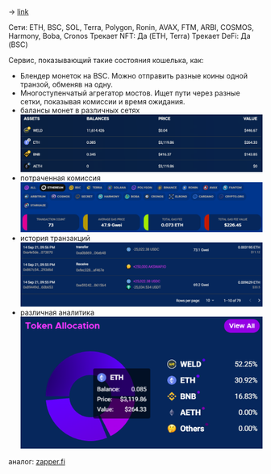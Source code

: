 -> [link](https://apeboard.finance/dashboard)

Сети: ETH, BSC, SOL, Terra, Polygon, Ronin, AVAX, FTM, ARBI, COSMOS, Harmony, Boba, Cronos
Трекает NFT: Да (ETH, Terra)
Трекает DeFi: Да (BSC)

Сервис, показывающий такие состояния кошелька, как: 
- Блендер монеток на BSC. Можно отправить разные коины одной транзой, обменяв на одну.
- Многоступенчатый агрегатор мостов. Ищет пути через разные сетки, показывая комисcии и время ожидания. 
- балансы монет в различных сетях
![](_attachments/d90accd9d4b4aa88ad1a2c5dc209289b.png)
- потраченная комиссия
![](_attachments/ab2f47eaff4ac019db72003ea2e03c2d.png)
- история транзакций
![](_attachments/9533bb038d2238c69cc0e45bc32b4bc2.png)
- различная аналитика
![](_attachments/17e62a4744dec51811b61bf0c898ed9a.png)

аналог: [zapper.fi](https://zapper.fi/dashboard)